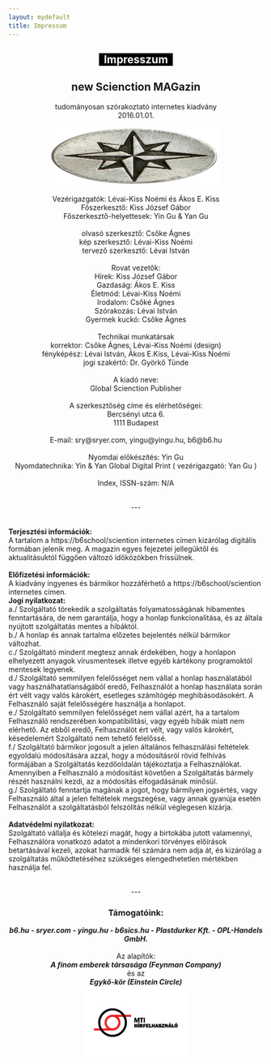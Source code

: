 ```yaml
---
layout: mydefault
title: Impressum
---
```

	
<h2 style="text-align: center;"><font color="#FFFFFF"><span style="background-color: #000000;">
    &nbsp; Impresszum &nbsp;
</span></font></h2>

<h2 style="text-align: center;">
    new Scienction MAGazin
</h2>

<p style="text-align: center;">	
    tudományosan szórakoztató internetes kiadvány<br>
        2016.01.01.<br>    
	&nbsp;<br>
	<img src="assets/images/compass.png" width="333px" height="111px">
	&nbsp;<br>
	&nbsp;<br>
Vezérigazgatók: Lévai-Kiss Noémi és Ákos E. Kiss <br>
        Főszerkesztő: Kiss József Gábor<br>         
        Főszerkesztő-helyettesek: Yin Gu &amp; Yan Gu<br>         
	&nbsp;<br>
		olvasó szerkesztő: Csőke Ágnes<br>         
		kép szerkesztő: Lévai-Kiss Noémi<br>         
		tervező szerkesztő: Lévai István<br>         
	&nbsp;<br>
    Rovat vezetők:<br>
		Hírek: Kiss József Gábor<br>         
		Gazdaság: Ákos E. Kiss<br>         
		Életmód: Lévai-Kiss Noémi<br>         
		Irodalom: Csőké Ágnes<br>         
		Szórakozás: Lévai István<br>         
		Gyermek kuckó: Csőke Ágnes<br>         
	&nbsp;<br>
    Technikai munkatársak <br>
		korrektor:  Csőke Ágnes, Lévai-Kiss Noémi (design)<br>         
		fényképész: Lévai István, Ákos E.Kiss, Lévai-Kiss Noémi<br>         
		jogi szakértő: Dr. Györkő Tünde<br>         
	&nbsp;<br>
    A kiadó neve:<br>
		Global Scienction Publisher<br>         
	&nbsp;<br>
    A szerkesztőség címe és elérhetőségei:<br>
		Bercsényi utca 6. <br>         
		1111 Budapest<br>         
	&nbsp;<br>
	E-mail: sry@sryer.com, yingu@yingu.hu, b6@b6.hu <br>
	&nbsp;<br>
    Nyomdai előkészítés: Yin Gu<br>
        Nyomdatechnika: Yin &amp; Yan Global Digital Print ( vezérigazgató: Yan Gu )<br>         
	&nbsp;<br>
    Index, ISSN-szám: N/A<br>
	&nbsp;<br>
</p>
<p style="text-align: center;">---</p>

	
<p>
	&nbsp;<br>
    <b>Terjesztési információk: </b><br>
		A tartalom a https://b6school/sciention internetes címen kizárólag digitális formában 
		jelenik meg. A magazin egyes fejezetei jellegüktől és aktualitásuktól függően változó 
		időközökben frissülnek.<br>
	&nbsp;<br>
	<b>Előfizetési információk: </b><br> 
		A kiadvány ingyenes és bármikor hozzáférhető a 
        https://b6school/sciention internetes címen.<br>
    <b>Jogi nyilatkozat: </b><br> 
	a./ Szolgáltató törekedik a szolgáltatás folyamatosságának hibamentes fenntartására, 
	de nem garantálja, hogy a honlap funkcionalitása, 
	és az általa nyújtott szolgáltatás mentes a hibáktól.<br>
	b./ A honlap és annak tartalma előzetes bejelentés nélkül bármikor változhat.<br>
	c./ Szolgáltató mindent megtesz annak érdekében, hogy a honlapon elhelyezett anyagok 
	vírusmentesek illetve egyéb kártékony programoktól mentesek legyenek.<br>
	d./ Szolgáltató semmilyen felelősséget nem vállal a honlap használatából 
	vagy használhatatlanságából eredő, Felhasználót a honlap használata során ért 
	vélt vagy valós károkért, esetleges számítógép meghibásodásokért. 
	A Felhasználó saját felelősségére használja a honlapot.<br>
	e./ Szolgáltató semmilyen felelősséget nem vállal azért, ha a tartalom Felhasználó 
	rendszerében kompatibilitási, vagy egyéb hibák miatt nem elérhető. 
	Az ebből eredő, Felhasználót ért vélt, vagy valós károkért, késedelemért 
	Szolgáltató nem tehető felelőssé.<br>
	f./ Szolgáltató bármikor jogosult a jelen általános felhasználási feltételek 
	egyoldalú módosítására azzal, hogy a módosításról rövid felhívás formájában 
	a Szolgáltatás kezdőoldalán tájékoztatja a Felhasználókat. 
	Amennyiben a Felhasználó a módosítást követően a Szolgáltatás bármely részét 
	használni kezdi, az a módosítás elfogadásának minősül.<br>
	g./ Szolgáltató fenntartja magának a jogot, hogy bármilyen jogsértés, vagy 
	Felhasználó által a jelen feltételek megszegése, vagy annak gyanúja esetén 
	Felhasználót a szolgáltatásból felszólítás nélkül véglegesen kizárja.<br>
	&nbsp;<br>
	<b>Adatvédelmi nyilatkozat: </b><br>
	Szolgáltató vállalja és kötelezi magát, hogy a birtokába jutott valamennyi, 
	Felhasználóra vonatkozó adatot a mindenkori törvényes előírások betartásával 
	kezeli, azokat harmadik fél számára nem adja át, és kizárólag a szolgáltatás 
	működtetéséhez szükséges elengedhetetlen mértékben használja fel.<br>
	&nbsp;<br>
</p>
<p style="text-align: center;">---</p>

<h3 style="text-align: center;">Támogatóink:</h3>

<p style="text-align: center;">
	<b><i>
	b6.hu - sryer.com - yingu.hu - b6sics.hu - Plastdurker Kft. - OPL-Handels GmbH.
	</i></b><br>
	&nbsp;<br>
	Az alapítók:<br>
	<b><i>A finom emberek társasága (Feynman Company)</i></b><br>
	és az <br>
	<b><i>Egykő-kör (Einstein Circle)</i></b><br>

<img src="assets/images/mti_hirfelhasznalo.jpg" width="200" height="141" margin="20" border="0">
</p>

